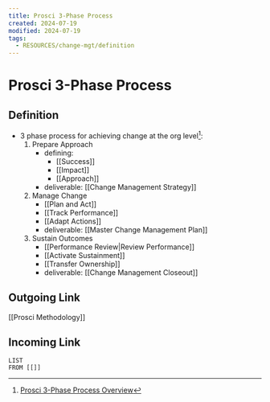 ```yaml
---
title: Prosci 3-Phase Process
created: 2024-07-19
modified: 2024-07-19
tags:
  - RESOURCES/change-mgt/definition
---
```

# Prosci 3-Phase Process
## Definition
- 3 phase process for achieving change at the org level[^1]:
	1. Prepare Approach
		- defining:
			- [[Success]]
			- [[Impact]]
			- [[Approach]]
		- deliverable: [[Change Management Strategy]]
	2. Manage Change
		- [[Plan and Act]]
		- [[Track Performance]]
		- [[Adapt Actions]]
		- deliverable: [[Master Change Management Plan]]
	3. Sustain Outcomes
		- [[Performance Review|Review Performance]]
		- [[Activate Sustainment]]
		- [[Transfer Ownership]]
		- deliverable: [[Change Management Closeout]]

## Outgoing Link
[[Prosci Methodology]]
## Incoming Link
```dataview
LIST
FROM [[]]
```
[^1]: [Prosci 3-Phase Process Overview](https://www.prosci.com/methodology/3-phase-process)